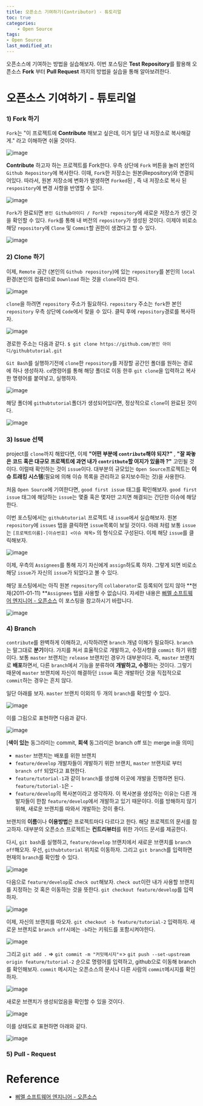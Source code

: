 ```yaml
---
title: 오픈소스 기여하기(Contributor) - 튜토리얼
toc: true
categories:	
    - Open Source
tags:
- Open Source
last_modified_at: 
---
```


  오픈소스에 기여하는 방법을 실습해보자. 이번 포스팅은 **Test Repository**를 활용해 오픈소스 **Fork** 부터 **Pull Request** 까지의 방법을 실습을 통해 알아보려한다.

# 오픈소스 기여하기 - 튜토리얼

### 1) Fork 하기

`Fork`는 "이 프로젝트에 **Contribute** 해보고 싶은데, 이거 일단 내 저장소로 복사해갈게." 라고 이해하면 쉬울 것이다.

![image](https://user-images.githubusercontent.com/49560745/104179225-dc970880-544e-11eb-9cc8-d695546e541e.png)

 **Contribute** 하고자 하는 프로젝트를 Fork한다. 우측 상단에 `Fork` 버튼을 눌러 본인의 `Github Repository`에 복사한다. 이때, `Fork`한 저장소는 원본(Repository)와 연결되어있다. 따라서, 원본 저장소에 변화가 발생하면 `Forked`된 , 즉 내 저장소로 복사 된 `respository`에 변경 사항을 반영할 수 있다.

![image](https://user-images.githubusercontent.com/49560745/104177225-c50a5080-544b-11eb-9783-be4020d565aa.png)

`Fork`가 완료되면 `본인 Github아이디 / Fork한 repository`에 새로운 저장소가 생긴 것을 확인할 수 있다. `Fork`를 통해 내 버전의 `repository`가 생성된 것이다. 이제야 비로소 해당 `repository`에 `Clone` 및 `Commit`할 권한이 생겼다고 할 수 있다.

![image](https://user-images.githubusercontent.com/49560745/104178326-79f13d00-544d-11eb-835c-7cde348a149d.png)



### 2) Clone 하기

 이제, `Remote` 공간 (본인의 `Github repository`)에 있는 `repository`를 본인의 `local` 환경(본인의 컴퓨터)로 `Download` 하는 것을 `clone`이라 한다. 

![image](https://user-images.githubusercontent.com/49560745/104179503-4ca58e80-544f-11eb-9a5f-11230e248b7a.png)

`clone`을 하려면 `repository` 주소가 필요하다. `repository` 주소는 `fork`한 본인 `repository` 우측 상단에 `Code`에서 찾을 수 있다. 클릭 후에 `repository`경로를 복사하자. 

![image](https://user-images.githubusercontent.com/49560745/104179808-c6d61300-544f-11eb-9637-10496b5fbaba.png)

경로한 주소는 다음과 같다. `$ git clone https://github.com/본인 아이디/githubtutorial.git`

`Git Bash`를 실행하기전에 `clone`한 `repository`를 저장할 공간인 폴더를 원하는 경로에 하나 생성하자. `cd`명령어를 통해 해당 폴더로 이동 한후 `git clone`을 입력하고 복사한 명령어를 붙여넣고, 실행하자.

![image](https://user-images.githubusercontent.com/49560745/104180487-8a56e700-5450-11eb-95f0-b69c6224a1bd.png)

해당 폴더에 `githubtutorial`폴더가 생성되어있다면, 정상적으로 `clone`이 완료된 것이다.

![image](https://user-images.githubusercontent.com/49560745/104180549-a5295b80-5450-11eb-8f5f-7af63e7989d4.png)

### 3) Issue 선택

project를 `clone`까지 해왔다면, 이제 **"어떤 부분에 `contribute`해야 되지?"** , **"잘 짜놓은 코드 혹은 대규모 프로젝트에 과연 내가 `contritbute`할 여지가 있을까 ?"** 고민될 것이다.  이럴때 확인하는 것이 `issue`이다. 대부분의 규모있는 `Open Source`프로젝트는 **이슈 트래킹 시스템**(필요에 의해 이슈 목록을 관리하고 유지보수하는 것)을 사용한다. 

처음 `Open Source`에 기여한다면,  `good first issue` 태그를 확인해보자. `good first issue` 태그에 해당하는 `issue`는 몇줄 혹은 몇자만 고치면 해결되는 간단한 이슈에 해당한다.

이번 포스팅에서는 `githubtutorial` 프로젝트 내 `issue`에서 실습해보자. 원본 `repository`에 `issues` 탭을 클릭하면 `issue`목록이 보일 것이다. 아래 처럼 보통 `issue`는  `[프로젝트이름]-[이슈번호] <이슈 제목>` 의 형식으로 구성된다. 이제 해당 `issue`를 클릭해보자.

![image](https://user-images.githubusercontent.com/49560745/104181793-b96e5800-5452-11eb-8be1-b56fa3ac2b71.png)

 이제, 우측의 `Assignees`를 통해 자기 자신에게 `assign`하도록 하자. 그렇게 되면 비로소 해당 `issue`가 자신의 `issue`가 되었다고 볼 수 있다.

해당 포스팅에서는 아직 원본 `repository`의 `collaborator`로 등록되어 있지 않아 **현재(2011-01-11) **`Assignees` 탭을 사용할 수 없습니다. 자세한 내용은 [삐멜 소프트웨어 엔지니어 - 오픈소스](https://imasoftwareengineer.tistory.com/5#recentComments ) 이 포스팅을 참고하시기 바랍니다.



![image](https://user-images.githubusercontent.com/49560745/104182622-11f22500-5454-11eb-9cba-b7d9b8178e2c.png)

### 4) Branch

`contribute`를 완벽하게 이해하고, 시작하려면 `branch` 개념 이해가 필요하다. `branch`는 말그대로 **분기**이다. 가지를 쳐서 효율적으로 개발하고, 수정사항을 `commit` 하기 위함이다. 보통 `master` 브랜치는 `release` 브랜치인 경우가 대부분이다. 즉, `master` 브랜치로 **배포**하면서, 다른 `branch`에서 기능을 분류하여 **개발하고, 수정**하는 것이다. 그렇기 때문에 `master` 브랜치에 자신이 해결하던 `issue` 혹은 개발하던 것을 직접적으로 `commit`하는 경우는 흔치 않다.

일단 아래를 보자. `master` 브랜치 이외의 두 개의 `branch`를 확인할 수 있다.

![image](https://user-images.githubusercontent.com/49560745/104183813-e2441c80-5455-11eb-83a4-fbebd897c9a4.png)

이를 그림으로 표현하면 다음과 같다.

![image](https://user-images.githubusercontent.com/49560745/104186412-b6c33100-5459-11eb-9b0f-6dbbc8da9c3f.png)

[**색이 있는** 동그라미는 commit, **회색** 동그라미은 branch off 또는 merge in을 의미]

- `master` 브랜치는 배포를 위한 브랜치
- `feature/develop` 개발자들이 개발하기 위한 브랜치, `master` 브랜치로 부터 `branch off` 되었다고 표현한다.
- `feature/tutorial-1`과 같이 `branch`를 생성해 이곳에 개발을 진행하면 된다. `feature/tutorial-1`은 - 
- `feature/develop`의 복사본이라고 생각하자. 이 복사본을 생성하는 이유는 다른 개발자들이 한참 `feature/develop`에서 개발하고 있기 때문이다. 이를 방해하지 않기 위해, 새로운 브랜치를 따와서 개발하는 것이 좋다.

브랜치의 **이름**이나 **이용방법**은 프로젝트마다 다르다고 한다. 해당 프로젝트의 문서를 참고하자. 대부분의 오픈소스 프로젝트는 **컨트리뷰터**를 위한 가이드 문서를 제공한다.

다시, `git bash`를 실행하고, `feature/develop` 브랜치에서 새로운 브랜치를 `branch off`해오자. 우선, `githubtutorial` 위치로 이동하자. 그리고 `git branch`를 입력하면 현재의 `branch`를 확인할 수 있다.

![image](https://user-images.githubusercontent.com/49560745/104187499-3ac9e880-545b-11eb-910f-330429a88b98.png)

다음으로 `feature/develop`로 `check out`해보자. `check out`이란 내가 사용할 브랜치를 지정하는 것 혹은 이동하는 것을 뜻한다. `git checkout feature/develop`를 입력하자.

![image](https://user-images.githubusercontent.com/49560745/104187700-8a101900-545b-11eb-83b0-a4aa5b40205d.png)

이제, 자신의 브랜치를 따오자. `git checkout -b feature/tutorial-2` 입력하자. 새로운 브랜치로 `branch off`시에는 `-b`라는 키워드를 포함시켜야한다.

![image](https://user-images.githubusercontent.com/49560745/104187968-e410de80-545b-11eb-9af9-d74aca4b0301.png)

그리고 `git add .` => `git commit -m "커밋메시지"`=>  `git push --set-upstream origin feature/tutorial-2` 순으로 명령어를 입력하고, github으로 이동해 branch를 확인해보자. `commit` 메시지는 오픈소스의 문서나 다른 사람의 `commit`메시지를 확인하자.

![image](https://user-images.githubusercontent.com/49560745/104188081-0e629c00-545c-11eb-9895-1cf33b29fbd2.png)

새로운 브랜치가 생성되었음을 확인할 수 있을 것이다.

![image](https://user-images.githubusercontent.com/49560745/104188119-191d3100-545c-11eb-8419-ca6feaf0004e.png)

이를 상태도로 표현하면 아래와 같다.

![image](https://user-images.githubusercontent.com/49560745/104188336-731df680-545c-11eb-9d2d-8add4b6c0cac.png)

### 5) Pull - Request



# Reference

- [삐멜 소프트웨어 엔지니어 - 오픈소스](https://imasoftwareengineer.tistory.com/5#recentComments )
